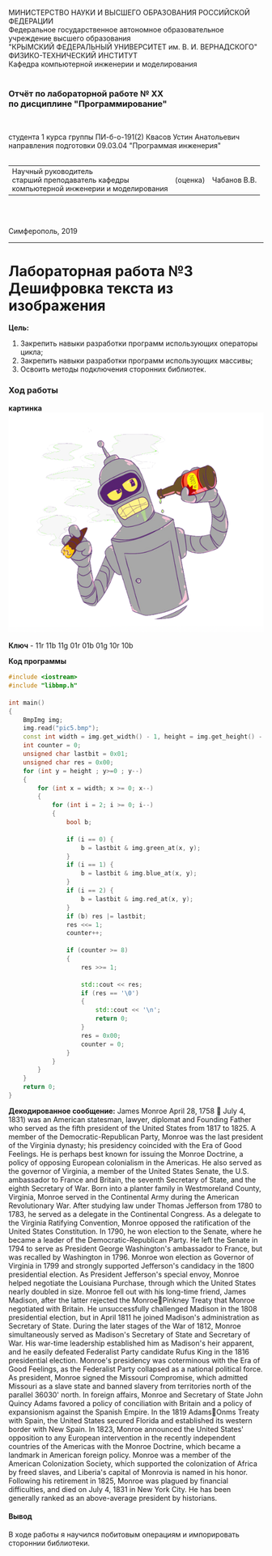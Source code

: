 МИНИСТЕРСТВО НАУКИ  И ВЫСШЕГО ОБРАЗОВАНИЯ РОССИЙСКОЙ ФЕДЕРАЦИИ  
Федеральное государственное автономное образовательное учреждение высшего образования  
"КРЫМСКИЙ ФЕДЕРАЛЬНЫЙ УНИВЕРСИТЕТ им. В. И. ВЕРНАДСКОГО"  
ФИЗИКО-ТЕХНИЧЕСКИЙ ИНСТИТУТ  
Кафедра компьютерной инженерии и моделирования
<br/><br/>

### Отчёт по лабораторной работе № XX<br/> по дисциплине "Программирование"
<br/>

студента 1 курса группы ПИ-б-о-191(2) 
Квасов Устин Анатольевич 
направления подготовки 09.03.04 "Программая инженерия"  
<br/>

<table>
<tr><td>Научный руководитель<br/> старший преподаватель кафедры<br/> компьютерной инженерии и моделирования</td>
<td>(оценка)</td>
<td>Чабанов В.В.</td>
</tr>
</table>
<br/><br/>

Симферополь, 2019
***

# Лабораторная работа №3 Дешифровка текста из изображения

**Цель:**

1. Закрепить навыки разработки программ использующих операторы цикла;
2. Закрепить навыки разработки программ использующих массивы;
3. Освоить методы подключения сторонних библиотек.

### Ход работы
**картинка**
![](https://raw.githubusercontent.com/z3r069-lab/kfu/master/pic5.bmp)


**Ключ** - 11r 11b 11g 01r 01b 01g 10r 10b

**Код программы**
```c++
#include <iostream>
#include "libbmp.h"

int main()
{
	BmpImg img;
	img.read("pic5.bmp");
	const int width = img.get_width() - 1, height = img.get_height() - 1;
	int counter = 0;
	unsigned char lastbit = 0x01;
	unsigned char res = 0x00;
	for (int y = height ; y>=0 ; y--)
	{
		for (int x = width; x >= 0; x--)
		{
			for (int i = 2; i >= 0; i--)
			{						
				bool b;
					
				if (i == 0) {
					b = lastbit & img.green_at(x, y);
				}
				if (i == 1) {
					b = lastbit & img.blue_at(x, y);
				}
				if (i == 2) {
					b = lastbit & img.red_at(x, y);
				}
				if (b) res |= lastbit;
				res <<= 1;
				counter++;	

				if (counter >= 8)
				{
					res >>= 1;

					std::cout << res;
					if (res == '\0')
					{
						std::cout << '\n';
						return 0;
					}
					res = 0x00;
					counter = 0;
				}
			}
		}
	}
	return 0;
}
```

**Декодированное сообщение:** 
James Monroe April 28, 1758  July 4, 1831) was an American statesman, lawyer, diplomat and Founding Father who served as the fifth president of the United States from 1817 to 1825. A member of the Democratic-Republican Party, Monroe was the last president of the Virginia dynasty; his presidency coincided with the Era of Good Feelings. He is perhaps best known for issuing the Monroe Doctrine, a policy of opposing European colonialism in the Americas. He also served as the governor of Virginia, a member of the United States Senate, the U.S. ambassador to France and Britain, the seventh Secretary of State, and the eighth Secretary of War.
Born into a planter family in Westmoreland County, Virginia, Monroe served in the Continental Army during the American Revolutionary War. After studying law under Thomas Jefferson from 1780 to 1783, he served as a delegate in the Continental Congress. As a delegate to the Virginia Ratifying Convention, Monroe opposed the ratification of the United States Constitution. In 1790, he won election to the Senate, where he became a leader of the Democratic-Republican Party. He left the Senate in 1794 to serve as President George Washington's ambassador to France, but was recalled by Washington in 1796. Monroe won election as Governor of Virginia in 1799 and strongly supported Jefferson's candidacy in the 1800 presidential election.
As President Jefferson's special envoy, Monroe helped negotiate the Louisiana Purchase, through which the United States nearly doubled in size. Monroe fell out with his long-time friend, James Madison, after the latter rejected the MonroePinkney Treaty that Monroe negotiated with Britain. He unsuccessfully challenged Madison in the 1808 presidential election, but in April 1811 he joined Madison's administration as Secretary of State. During the later stages of the War of 1812, Monroe simultaneously served as Madison's Secretary of State and Secretary of War. His war-time leadership established him as Madison's heir apparent, and he easily defeated Federalist Party candidate Rufus King in the 1816 presidential election.
Monroe's presidency was coterminous with the Era of Good Feelings, as the Federalist Party collapsed as a national political force. As president, Monroe signed the Missouri Compromise, which admitted Missouri as a slave state and banned slavery from territories north of the parallel 36030' north. In foreign affairs, Monroe and Secretary of State John Quincy Adams favored a policy of conciliation with Britain and a policy of expansionism against the Spanish Empire. In the 1819 AdamsOnms Treaty with Spain, the United States secured Florida and established its western border with New Spain. In 1823, Monroe announced the United States' opposition to any European intervention in the recently independent countries of the Americas with the Monroe Doctrine, which became a landmark in American foreign policy. Monroe was a member of the American Colonization Society, which supported the colonization of Africa by freed slaves, and Liberia's capital of Monrovia is named in his honor. Following his retirement in 1825, Monroe was plagued by financial difficulties, and died on July 4, 1831 in New York City. He has been generally ranked as an above-average president by historians.

#### Вывод
В ходе работы я научился побитовым операциям и импорировать стороннии библиотеки.








